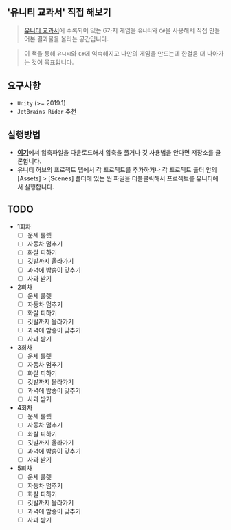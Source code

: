 ## '유니티 교과서' 직접 해보기

> [유니티 교과서](https://www.aladin.co.kr/shop/wproduct.aspx?ItemId=161959313)에 수록되어 있는 6가지 게임을 `유니티`와 `C#`을 사용해서 직접 만들어본 결과물을 올리는 공간입니다.

> 이 책을 통해 `유니티`와 `C#`에 익숙해지고 나만의 게임을 만드는데 한걸음 더 나아가는 것이 목표입니다.

## 요구사항
* `Unity` (>= 2019.1)
* `JetBrains Rider` 추천

## 실행방법
* [**여기**](https://github.com/LeapRealm/Hands-On-Unity-Textbook/archive/master.zip)에서 압축파일을 다운로드해서 압축을 풀거나 깃 사용법을 안다면 저장소를 클론합니다.
* 유니티 허브의 프로젝트 탭에서 각 프로젝트를 추가하거나 각 프로젝트 폴더 안의 [Assets] > [Scenes] 폴더에 있는 씬 파일을 더블클릭해서 프로젝트를 유니티에서 실행합니다.

## TODO
- 1회차
  - [ ] 운세 룰렛
  - [ ] 자동차 멈추기
  - [ ] 화살 피하기
  - [ ] 깃발까지 올라가기
  - [ ] 과녁에 밤송이 맞추기
  - [ ] 사과 받기

- 2회차
  - [ ] 운세 룰렛
  - [ ] 자동차 멈추기
  - [ ] 화살 피하기
  - [ ] 깃발까지 올라가기
  - [ ] 과녁에 밤송이 맞추기
  - [ ] 사과 받기

- 3회차
  - [ ] 운세 룰렛
  - [ ] 자동차 멈추기
  - [ ] 화살 피하기
  - [ ] 깃발까지 올라가기
  - [ ] 과녁에 밤송이 맞추기
  - [ ] 사과 받기
  
- 4회차
  - [ ] 운세 룰렛
  - [ ] 자동차 멈추기
  - [ ] 화살 피하기
  - [ ] 깃발까지 올라가기
  - [ ] 과녁에 밤송이 맞추기
  - [ ] 사과 받기
  
- 5회차
  - [ ] 운세 룰렛
  - [ ] 자동차 멈추기
  - [ ] 화살 피하기
  - [ ] 깃발까지 올라가기
  - [ ] 과녁에 밤송이 맞추기
  - [ ] 사과 받기
